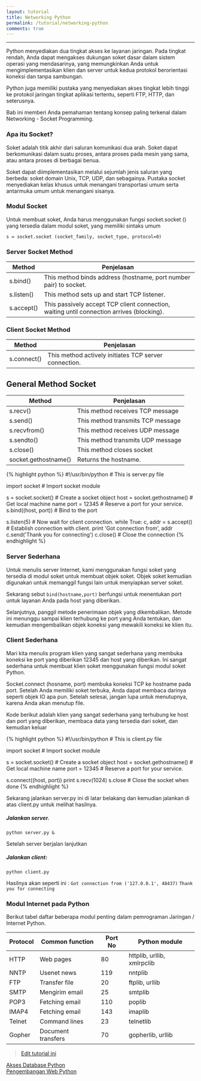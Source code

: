 ```yaml
---
layout: tutorial
title: Networking Python
permalink: /tutorial/networking-python
comments: true
---
```


---

Python menyediakan dua tingkat akses ke layanan jaringan. Pada tingkat rendah, Anda dapat mengakses dukungan soket dasar dalam sistem operasi yang mendasarinya, yang memungkinkan Anda untuk mengimplementasikan klien dan server untuk kedua protokol berorientasi koneksi dan tanpa sambungan.

Python juga memiliki pustaka yang menyediakan akses tingkat lebih tinggi ke protokol jaringan tingkat aplikasi tertentu, seperti FTP, HTTP, dan seterusnya.

Bab ini memberi Anda pemahaman tentang konsep paling terkenal dalam Networking - Socket Programming.

### Apa itu Socket?

Soket adalah titik akhir dari saluran komunikasi dua arah. Soket dapat berkomunikasi dalam suatu proses, antara proses pada mesin yang sama, atau antara proses di berbagai benua.

Soket dapat diimplementasikan melalui sejumlah jenis saluran yang berbeda: soket domain Unix, TCP, UDP, dan sebagainya. Pustaka socket menyediakan kelas khusus untuk menangani transportasi umum serta antarmuka umum untuk menangani sisanya.

### Modul Socket

Untuk membuat soket, Anda harus menggunakan fungsi socket.socket () yang tersedia dalam modul soket, yang memiliki sintaks umum

`s = socket.socket (socket_family, socket_type, protocol=0)`

### Server Socket Method

 | Method  | Penjelasan |
 | --- | --- |
 | s.bind() |   This method binds address (hostname, port number pair) to socket. | 
 | s.listen()  | This method sets up and start TCP listener. | 
 | s.accept()  | This passively accept TCP client connection, waiting until connection arrives (blocking). | 

### Client Socket Method

 | Method  | Penjelasan |
 | --- | --- |
 |s.connect() | This method actively initiates TCP server connection.|
 
## General Method Socket 

 | Method  | Penjelasan |
 | --- | --- |
| s.recv() |  This method receives TCP message | 
| s.send() |  This method transmits TCP message | 
| s.recvfrom()  | This method receives UDP message | 
| s.sendto()  | This method transmits UDP message | 
| s.close()  | This method closes socket | 
| socket.gethostname()  | Returns the hostname. | 

{% highlight python %}
#!/usr/bin/python           # This is server.py file

import socket               # Import socket module

s = socket.socket()         # Create a socket object
host = socket.gethostname() # Get local machine name
port = 12345                # Reserve a port for your service.
s.bind((host, port))        # Bind to the port

s.listen(5)                 # Now wait for client connection.
while True:
   c, addr = s.accept()     # Establish connection with client.
   print 'Got connection from', addr
   c.send('Thank you for connecting')
   c.close()                # Close the connection
{% endhighlight %}
   
   
### Server Sederhana

Untuk menulis server Internet, kami menggunakan fungsi soket yang tersedia di modul soket untuk membuat objek soket. Objek soket kemudian digunakan untuk memanggil fungsi lain untuk menyiapkan server soket.

Sekarang sebut `bind(hostname,port)` berfungsi untuk menentukan port untuk layanan Anda pada host yang diberikan.

Selanjutnya, panggil metode penerimaan objek yang dikembalikan. Metode ini menunggu sampai klien terhubung ke port yang Anda tentukan, dan kemudian mengembalikan objek koneksi yang mewakili koneksi ke klien itu.

### Client Sederhana

Mari kita menulis program klien yang sangat sederhana yang membuka koneksi ke port yang diberikan 12345 dan host yang diberikan. Ini sangat sederhana untuk membuat klien soket menggunakan fungsi modul soket Python.

Socket.connect (hosname, port) membuka koneksi TCP ke hostname pada port. Setelah Anda memiliki soket terbuka, Anda dapat membaca darinya seperti objek IO apa pun. Setelah selesai, jangan lupa untuk menutupnya, karena Anda akan menutup file.

Kode berikut adalah klien yang sangat sederhana yang terhubung ke host dan port yang diberikan, membaca data yang tersedia dari soket, dan kemudian keluar

{% highlight python %}
#!/usr/bin/python           # This is client.py file

import socket               # Import socket module

s = socket.socket()         # Create a socket object
host = socket.gethostname() # Get local machine name
port = 12345                # Reserve a port for your service.

s.connect((host, port))
print s.recv(1024)
s.close                     # Close the socket when done
{% endhighlight %}

Sekarang jalankan server.py ini di latar belakang dan kemudian jalankan di atas client.py untuk melihat hasilnya.

##### Jalankan server.
`python server.py &`

Setelah server berjalan lanjutkan

##### Jalankan client:
`python client.py`

Hasilnya akan seperti ini :
`Got connection from ('127.0.0.1', 48437)`
`Thank you for connecting`

### Modul Internet pada Python

Berikut tabel daftar beberapa modul penting dalam pemrograman Jaringan / Internet Python.

 | Protocol	 | Common function | 	Port No	 | Python module | 
 | --- | --- | --- | --- |
 | HTTP | 	Web pages | 	80 | 	httplib, urllib, xmlrpclib | 
 | NNTP	 | Usenet news	 | 119 | 	nntplib | 
 | FTP	 | Transfer file | 	20 | 	ftplib, urllib | 
 | SMTP	 | Mengirim email | 	25 | 	smtplib | 
 | POP3	 | Fetching email | 	110 | 	poplib | 
 | IMAP4 | 	Fetching email | 	143	 | imaplib | 
 | Telnet | 	Command lines | 	23 | 	telnetlib | 
 | Gopher | 	Document transfers | 	70	 | gopherlib, urllib | 

> [Edit tutorial ini](https://github.com/belajarpythoncom/belajarpythoncom.github.io/edit/master/tutorials/networking-python.md)

<div class="row navigation-tutorial">
    <div class="col-md-6 prev-tutorial">
        <a href="/tutorial/akses-database-python"><i class="fas fa-arrow-circle-left"></i>Akses Database Python</a>
    </div>
    <div class="col-md-6 next-tutorial">
        <a href="/tutorial/pengembangan-web-python" class="hoverable">Pengembangan Web Python<i class="fas fa-arrow-circle-right"></i></a>
    </div>
</div>
